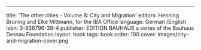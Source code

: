---
title: 'The other cities - Volume 8: City and Migration'
editors: Henning Brüning and Elke Mittmann, for the IBA Office 
language: German /English
isbn: 3-936796-39-4
publisher: EDITION BAUHAUS a series of the Bauhaus Dessau Foundation
layout: book
tags: book
order: 100
cover: images/city-and-migration-cover.png
